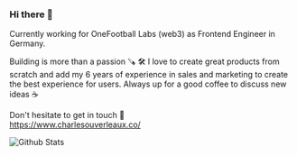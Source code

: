 ### Hi there 👋

Currently working for OneFootball Labs (web3) as Frontend Engineer in Germany.

Building is more than a passion 🪚 🛠 I love to create great products from scratch and add my 6 years of experience in sales and marketing to create the best experience for users. Always up for a good coffee to discuss new ideas ☕️

Don't hesitate to get in touch 💬 <br>
https://www.charlesouverleaux.co/

![Github Stats](https://github-readme-stats.vercel.app/api?username=CharlesOuverleaux&count_private=true&show_icons=true&include_all_commits=true)

<!--
**CharlesOuverleaux/charlesouverleaux** is a ✨ _special_ ✨ repository because its `README.md` (this file) appears on your GitHub profile.

Here are some ideas to get you started:

- 🔭 I’m currently working on ...
- 🌱 I’m currently learning ...
- 👯 I’m looking to collaborate on ...
- 🤔 I’m looking for help with ...
- 💬 Ask me about ...
- 📫 How to reach me: ...
- 😄 Pronouns: ...
- ⚡ Fun fact: ...
-->
